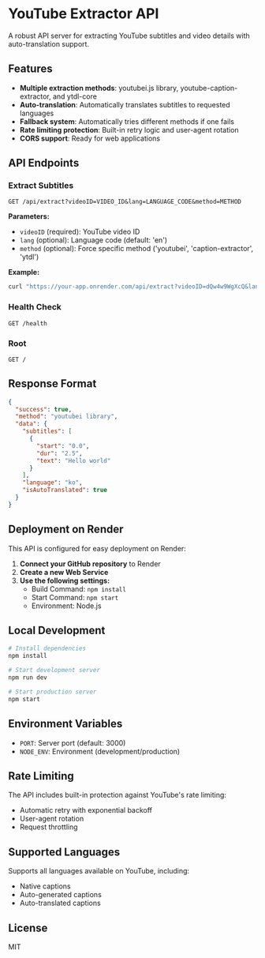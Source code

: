 # YouTube Extractor API

A robust API server for extracting YouTube subtitles and video details with auto-translation support.

## Features

- **Multiple extraction methods**: youtubei.js library, youtube-caption-extractor, and ytdl-core
- **Auto-translation**: Automatically translates subtitles to requested languages
- **Fallback system**: Automatically tries different methods if one fails
- **Rate limiting protection**: Built-in retry logic and user-agent rotation
- **CORS support**: Ready for web applications

## API Endpoints

### Extract Subtitles
```
GET /api/extract?videoID=VIDEO_ID&lang=LANGUAGE_CODE&method=METHOD
```

**Parameters:**
- `videoID` (required): YouTube video ID
- `lang` (optional): Language code (default: 'en')
- `method` (optional): Force specific method ('youtubei', 'caption-extractor', 'ytdl')

**Example:**
```bash
curl "https://your-app.onrender.com/api/extract?videoID=dQw4w9WgXcQ&lang=ko"
```

### Health Check
```
GET /health
```

### Root
```
GET /
```

## Response Format

```json
{
  "success": true,
  "method": "youtubei library",
  "data": {
    "subtitles": [
      {
        "start": "0.0",
        "dur": "2.5",
        "text": "Hello world"
      }
    ],
    "language": "ko",
    "isAutoTranslated": true
  }
}
```

## Deployment on Render

This API is configured for easy deployment on Render:

1. **Connect your GitHub repository** to Render
2. **Create a new Web Service**
3. **Use the following settings:**
   - Build Command: `npm install`
   - Start Command: `npm start`
   - Environment: Node.js

## Local Development

```bash
# Install dependencies
npm install

# Start development server
npm run dev

# Start production server
npm start
```

## Environment Variables

- `PORT`: Server port (default: 3000)
- `NODE_ENV`: Environment (development/production)

## Rate Limiting

The API includes built-in protection against YouTube's rate limiting:
- Automatic retry with exponential backoff
- User-agent rotation
- Request throttling

## Supported Languages

Supports all languages available on YouTube, including:
- Native captions
- Auto-generated captions
- Auto-translated captions

## License

MIT